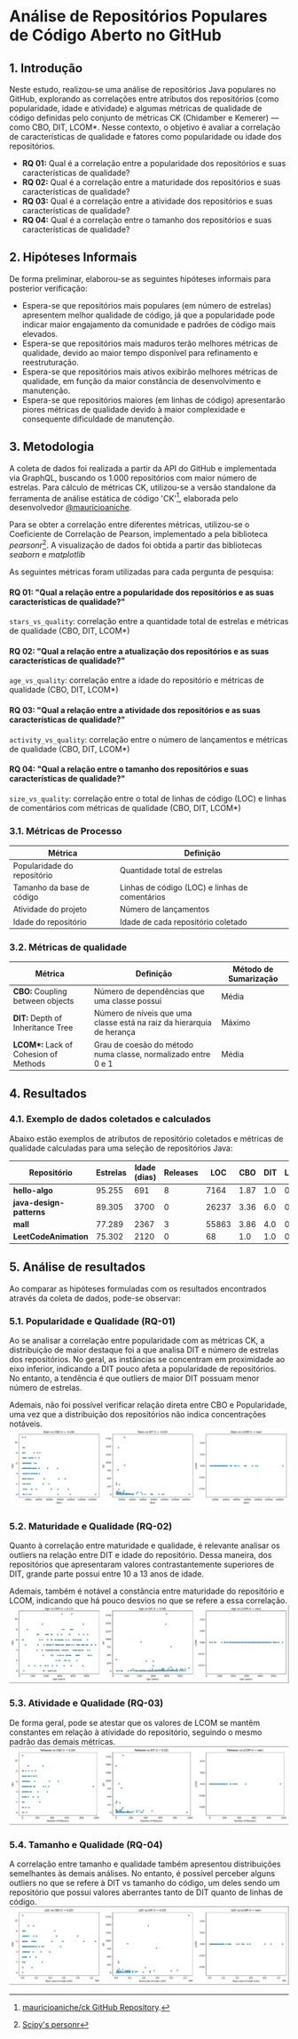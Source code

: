 # Análise de Repositórios Populares de Código Aberto no GitHub

## 1. Introdução

Neste estudo, realizou-se uma análise de repositórios Java populares no GitHub, explorando as correlações entre atributos dos repositórios (como popularidade, idade e atividade) e algumas métricas de qualidade de código definidas pelo conjunto de métricas CK (Chidamber e Kemerer) — como CBO, DIT, LCOM\*. Nesse contexto, o objetivo é avaliar a correlação de características de qualidade e fatores como popularidade ou idade dos repositórios.

- **RQ 01:** Qual é a correlação entre a popularidade dos repositórios e suas características de qualidade?
- **RQ 02:** Qual é a correlação entre a maturidade dos repositórios e suas características de qualidade?
- **RQ 03:** Qual é a correlação entre a atividade dos repositórios e suas características de qualidade?
- **RQ 04:** Qual é a correlação entre o tamanho dos repositórios e suas características de qualidade?

## 2. Hipóteses Informais

De forma preliminar, elaborou-se as seguintes hipóteses informais para posterior verificação:

- Espera-se que repositórios mais populares (em número de estrelas) apresentem melhor qualidade de código, já que a popularidade pode indicar maior engajamento da comunidade e padrões de código mais elevados.
- Espera-se que repositórios mais maduros terão melhores métricas de qualidade, devido ao maior tempo disponível para refinamento e reestruturação.
- Espera-se que repositórios mais ativos exibirão melhores métricas de qualidade, em função da maior constância de desenvolvimento e manutenção.
- Espera-se que repositórios maiores (em linhas de código) apresentarão piores métricas de qualidade devido à maior complexidade e consequente dificuldade de manutenção.

## 3. Metodologia

A coleta de dados foi realizada a partir da API do GitHub e implementada via GraphQL, buscando os 1.000 repositórios com maior número de estrelas. Para cálculo de métricas CK, utilizou-se a versão standalone da ferramenta de análise estática de código 'CK'[^1], elaborada pelo desenvolvedor [@mauricioaniche](https://www.github.com/mauricioaniche).

Para se obter a correlação entre diferentes métricas, utilizou-se o Coeficiente de Correlação de Pearson, implementado a pela biblioteca _pearsonr_[^2]. A visualização de dados foi obtida a partir das bibliotecas _seaborn_ e _matplotlib_

[^1]: [mauricioaniche/ck GitHub Repository](https://github.com/mauricioaniche/ck).
[^2]: [Scipy's personr](https://docs.scipy.org/doc/scipy/reference/generated/scipy.stats.pearsonr.html)

As seguintes métricas foram utilizadas para cada pergunta de pesquisa:

#### RQ 01: "Qual a relação entre a popularidade dos repositórios e as suas características de qualidade?"

`stars_vs_quality`: correlação entre a quantidade total de estrelas e métricas de qualidade (CBO, DIT, LCOM\*)

#### RQ 02: "Qual a relação entre a atualização dos repositórios e as suas características de qualidade?"

`age_vs_quality`: correlação entre a idade do repositório e métricas de qualidade (CBO, DIT, LCOM\*)

#### RQ 03: "Qual a relação entre a atividade dos repositórios e as suas características de qualidade?"

`activity_vs_quality`: correlação entre o número de lançamentos e métricas de qualidade (CBO, DIT, LCOM\*)

#### RQ 04: "Qual a relação entre o tamanho dos repositórios e suas características de qualidade?"

`size_vs_quality`: correlação entre o total de linhas de código (LOC) e linhas de comentários com métricas de qualidade (CBO, DIT, LCOM\*)

### 3.1. Métricas de Processo

| **Métrica**                 | **Definição**                                  |
| --------------------------- | ---------------------------------------------- |
| Popularidade do repositório | Quantidade total de estrelas                   |
| Tamanho da base de código   | Linhas de código (LOC) e linhas de comentários |
| Atividade do projeto        | Número de lançamentos                          |
| Idade do repositório        | Idade de cada repositório coletado             |

### 3.2. Métricas de qualidade

| **Métrica**                             | **Definição**                                                         | **Método de Sumarização** |
| --------------------------------------- | --------------------------------------------------------------------- | ------------------------- |
| **CBO:** Coupling between objects       | Número de dependências que uma classe possui                          | Média                     |
| **DIT:** Depth of Inheritance Tree      | Número de níveis que uma classe está na raiz da hierarquia de herança | Máximo                    |
| **LCOM\*:** Lack of Cohesion of Methods | Grau de coesão do método numa classe, normalizado entre 0 e 1         | Média                     |

## 4. Resultados

### 4.1. Exemplo de dados coletados e calculados

Abaixo estão exemplos de atributos de repositório coletados e métricas de qualidade calculadas para uma seleção de repositórios Java:

| **Repositório**          | **Estrelas** | **Idade (dias)** | **Releases** | **LOC** | **CBO** | **DIT** | **LCOM\*** |
| ------------------------ | ------------ | ---------------- | ------------ | ------- | ------- | ------- | ---------- |
| **hello-algo**           | 95.255       | 691              | 8            | 7164    | 1.87    | 1.0     | 0.07       |
| **java-design-patterns** | 89.305       | 3700             | 0            | 26237   | 3.36    | 6.0     | 0.13       |
| **mall**                 | 77.289       | 2367             | 3            | 55863   | 3.86    | 4.0     | 0.38       |
| **LeetCodeAnimation**    | 75.302       | 2120             | 0            | 68      | 1.0     | 1.0     | 0.05       |

## 5. Análise de resultados

Ao comparar as hipóteses formuladas com os resultados encontrados através da coleta de dados, pode-se observar:

### 5.1. Popularidade e Qualidade (RQ-01)

Ao se analisar a correlação entre popularidade com as métricas CK, a distribuição de maior destaque foi a que analisa DIT e número de estrelas dos repositórios. No geral, as instâncias se concentram em proximidade ao eixo inferior, indicando a DIT pouco afeta a popularidade de repositórios. No entanto, a tendência é que outliers de maior DIT possuam menor número de estrelas.

Ademais, não foi possível verificar relação direta entre CBO e Popularidade, uma vez que a distribuição dos repositórios não indica concentrações notáveis.
![Plotagem de dados referentes à RQ_01](../code/plots/stars_vs_quality.jpeg)

### 5.2. Maturidade e Qualidade (RQ-02)

Quanto à correlação entre maturidade e qualidade, é relevante analisar os outliers na relação entre DIT e idade do repositório. Dessa maneira, dos repositórios que apresentaram valores contrastantemente superiores de DIT, grande parte possui entre 10 a 13 anos de idade.

Ademais, também é notável a constância entre maturidade do repositório e LCOM, indicando que há pouco desvios no que se refere a essa correlação.
![Plotagem de dados referentes à RQ_02](../code/plots/age_vs_quality.jpeg)

### 5.3. Atividade e Qualidade (RQ-03)

De forma geral, pode se atestar que os valores de LCOM se mantêm constantes em relação à atividade do repositório, seguindo o mesmo padrão das demais métricas.
![Plotagem de dados referentes à RQ_03](../code/plots/activity_vs_quality.jpeg)

### 5.4. Tamanho e Qualidade (RQ-04)

A correlação entre tamanho e qualidade também apresentou distribuições semelhantes às demais análises. No entanto, é possível perceber alguns outliers no que se refere à DIT vs tamanho do código, um deles sendo um repositório que possui valores aberrantes tanto de DIT quanto de linhas de código.  
![Plotagem de dados referentes à RQ_04](../code/plots/size_vs_quality.jpeg)
